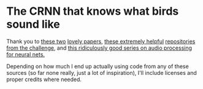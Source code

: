 # The CRNN that knows what birds sound like

Thank you to [these two](http://machine-listening.eecs.qmul.ac.uk/wp-content/uploads/sites/26/2017/01/cakir.pdf) [lovely papers](https://arxiv.org/pdf/1706.02291.pdf), [these extremely helpful](https://github.com/sharathadavanne/sed-crnn) [repositories from the challenge](https://github.com/UKYSpeechLab/ukybirddet), and [this ridiculously good series on audio processing for neural nets.](https://www.youtube.com/playlist?list=PLhA3b2k8R3t2Ng1WW_7MiXeh1pfQJQi_P)

Depending on how much I end up actually using code from any of these sources (so far none really, just a lot of inspiration), I'll include licenses and proper credits where needed.
